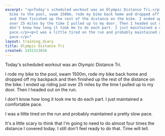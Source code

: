 ```yaml
---
excerpt: "<p>Today's scheduled workout was an Olympic Distance Tri.</p><p>I rode my
  bike to the pool, swam 1500m, rode my bike back home and dropped off my backpack
  and then finished up the rest of the distance on the bike. I ended up riding just
  over 25 miles by the time I pulled up to my door. Then I headed out on the run.</p><p>I
  don't know how long it took me to do each part. I just maintained a comfortable
  pace.</p><p>I was a little tired on the run and probably maintained a pretty slow
  pace.</p>"
layout: training_diary
title: Olympic Distance Tri
created: 1431313016
---
```

<p>Today's scheduled workout was an Olympic Distance Tri.</p><p>I rode my bike to the pool, swam 1500m, rode my bike back home and dropped off my backpack and then finished up the rest of the distance on the bike. I ended up riding just over 25 miles by the time I pulled up to my door. Then I headed out on the run.</p><p>I don't know how long it took me to do each part. I just maintained a comfortable pace.</p><p>I was a little tired on the run and probably maintained a pretty slow pace.</p><p>It's a little scary to think that I'm going to need to do almost four times the distance I covered today. I still don't feel ready to do that. Time will tell.</p>
